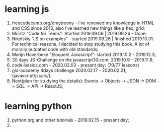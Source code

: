 # learning js
1. freecodecamp.org/dmytroony - i've renewed my knowledge in HTML and CSS since 2013, 
    also i've learned new things like a flex, grid;
2. Moritz "Code for Teens": Started 2019.09.06 | 2019.09.26 - Done;
3. Nikolskiy "JS on examples" - started 2019.09.26 | finished 2019.10.01.
    For technical reasons, I decided to stop studying this book. 
    A lot of morally outdated code with old standards;
4. Marijn Haverbeke "Eloquent Javascript": started 2019.10.2 - 2019.12.3;
5. 30 days  JS-Challenge on the javascript30.com: 2019.10.9 - 2019.11.8;
6. code-basics.com - 2020.02.03 - present day; (70/77 lessons)
7. glo-academy 4days challenge 2020.02.17 - 2020.02.21; (javascript/jscalc/);
8. Next(plan for studying the details): Events -> Objects -> JSON -> DOM -> SQL -> API -> ReactJS;

# learning python
1. python.org and other tutorials - 2019.02.15 - present day;
2. 